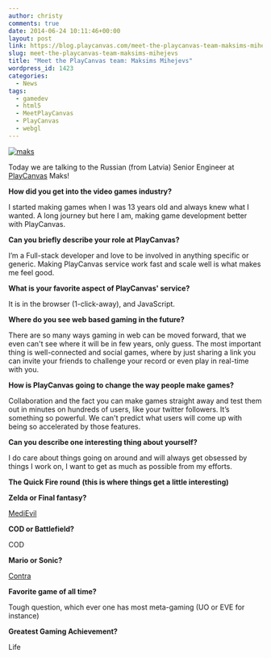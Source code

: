 ```yaml
---
author: christy
comments: true
date: 2014-06-24 10:11:46+00:00
layout: post
link: https://blog.playcanvas.com/meet-the-playcanvas-team-maksims-mihejevs/
slug: meet-the-playcanvas-team-maksims-mihejevs
title: "Meet the PlayCanvas team: Maksims Mihejevs"
wordpress_id: 1423
categories:
  - News
tags:
  - gamedev
  - html5
  - MeetPlayCanvas
  - PlayCanvas
  - webgl
---
```


[![maks](https://blog.playcanvas.com/wp-content/uploads/2014/06/maks.png)](http://blog.playcanvas.com/wp-content/uploads/2014/06/maks.png)

Today we are talking to the Russian (from Latvia) Senior Engineer at [PlayCanvas](https://playcanvas.com) Maks!

**How did you get into the video games industry?**

I started making games when I was 13 years old and always knew what I wanted. A long journey but here I am, making game development better with PlayCanvas.

**Can you briefly describe your role at PlayCanvas?**

I’m a Full-stack developer and love to be involved in anything specific or generic. Making PlayCanvas service work fast and scale well is what makes me feel good.

**What is your favorite aspect of PlayCanvas' service?**

It is in the browser (1-click-away), and JavaScript.

**Where do you see web based gaming in the future?**

There are so many ways gaming in web can be moved forward, that we even can't see where it will be in few years, only guess. The most important thing is well-connected and social games, where by just sharing a link you can invite your friends to challenge your record or even play in real-time with you.

**How is PlayCanvas going to change the way people make games?**

Collaboration and the fact you can make games straight away and test them out in minutes on hundreds of users, like your twitter followers. It’s something so powerful. We can't predict what users will come up with being so accelerated by those features.

**Can you describe one interesting thing about yourself?**

I do care about things going on around and will always get obsessed by things I work on, I want to get as much as possible from my efforts.

**The Quick Fire round** **(this is where things get a little interesting)**

**Zelda or Final fantasy?**

[MediEvil](<https://en.wikipedia.org/wiki/MediEvil_(1998_video_game)>)

**COD or Battlefield?**

COD

**Mario or Sonic?**

[Contra](<https://en.wikipedia.org/wiki/Contra_(video_game)>)

**Favorite game of all time?**

Tough question, which ever one has most meta-gaming (UO or EVE for instance)

**Greatest Gaming Achievement?**

Life

